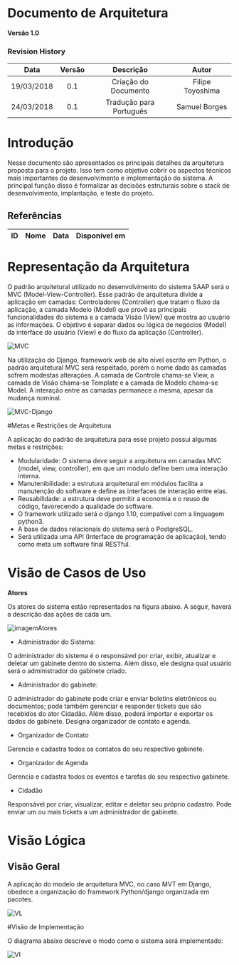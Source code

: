 # Documento de Arquitetura

**Versão 1.0**

### Revision History
| Data | Versão | Descrição | Autor |
|  :-: |   :-:  |    :-:    |  :-:  |
|19/03/2018| 0.1 | Criação do Documento| Filipe Toyoshima|
|24/03/2018| 0.1 | Tradução para Português| Samuel Borges|

# Introdução

Nesse documento são apresentados os principais detalhes da arquitetura proposta para o projeto. Isso tem como objetivo cobrir os aspectos técnicos mais importantes do desenvolvimento e implementação do sistema. A principal função disso é formalizar as decisões estruturais sobre o stack de desenvolvimento, implantação, e teste do projeto.

## Referências

|**ID**|**Nome**|**Data**|**Disponível em**|
| :---: | --- | --- | --- |



# Representação da Arquitetura

O padrão arquitetural utilizado no desenvolvimento do sistema SAAP será o MVC (Model-View-Controller). Esse padrão de arquitetura divide a aplicação em camadas: Controladores (Controller) que tratam o fluxo da aplicação, a camada Modelo (Model) que provê as principais funcionalidades do sistema e a camada Visão (View) que mostra ao usuário as informações. O objetivo é separar dados ou lógica de negócios (Model) da interface do usuário (View) e do fluxo da aplicação (Controller).


![MVC](http://i.imgur.com/bggVjec.png)


Na utilização do Django, framework web de alto nível escrito em Python, o padrão arquitetural MVC será respeitado, porém o nome dado às camadas sofrem modestas alterações. A camada de Controle chama-se View, a camada de Visão chama-se Template e a camada de Modelo chama-se Model. A interação entre as camadas permanece a mesma, apesar da mudança nominal.  


![MVC-Django](https://2.bp.blogspot.com/-Q0ERCQLUfdU/V8r7RUQLryI/AAAAAAAABaE/oaQo_TmYfW4sYHjEx2P-WCrnZNOcm_wEwCLcB/s640/DjangoGeneral.png)


#Metas e Restrições de Arquitetura

A aplicação do padrão de arquitetura para esse projeto possui algumas metas e restrições:

* Modularidade: O sistema deve seguir a arquitetura em camadas MVC (model, view, controller), em que um módulo define bem uma interação interna.
* Manutenibilidade: a estrutura arquitetural em módulos facilita a manutenção do software e define as interfaces de interação entre elas.
* Reusabilidade: a estrutura deve permitir a economia e o reuso de código, favorecendo a qualidade do software.
* O framework utilizado será o django 1.10, compatível com a linguagem python3.
* A base de dados relacionais do sistema será o PostgreSQL.
* Será utilizada uma API (Interface de programação de aplicação), tendo como meta um software final RESTful.

# Visão de Casos de Uso

**Atores**

Os atores do sistema estão representados na figura abaixo. A seguir, haverá a descrição das ações de cada um.

![imagemAtores](http://i.imgur.com/HQ5TtTc.png)

* Administrador do Sistema:

O administrador do sistema é o responsável por criar, exibir, atualizar e deletar um gabinete dentro do sistema. Além disso, ele designa qual usuário será o administrador do gabinete criado.

* Administrador do gabinete:

O administrador do gabinete pode criar e enviar boletins eletrônicos ou documentos; pode também gerenciar e responder tickets que são recebidos do ator Cidadão. Além disso, poderá importar e exportar os dados do gabinete. Designa organizador de contato e agenda.

* Organizador de Contato

Gerencia e cadastra todos os contatos do seu respectivo gabinete.

* Organizador de Agenda

Gerencia e cadastra todos os eventos e tarefas do seu respectivo gabinete.

* Cidadão

Responsável por criar, visualizar, editar e deletar seu próprio cadastro. Pode enviar um ou mais tickets a um administrador de gabinete.

# Visão Lógica

## Visão Geral

A aplicação do modelo de arquitetura MVC, no caso MVT em Django, obedece a organização do framework Python/django organizada em pacotes.

![VL](http://i.imgur.com/vUfAbhp.png)


#Visão de Implementação

O diagrama abaixo descreve o modo como o sistema será implementado:

![VI](http://i.imgur.com/naHkKZj.jpg)
